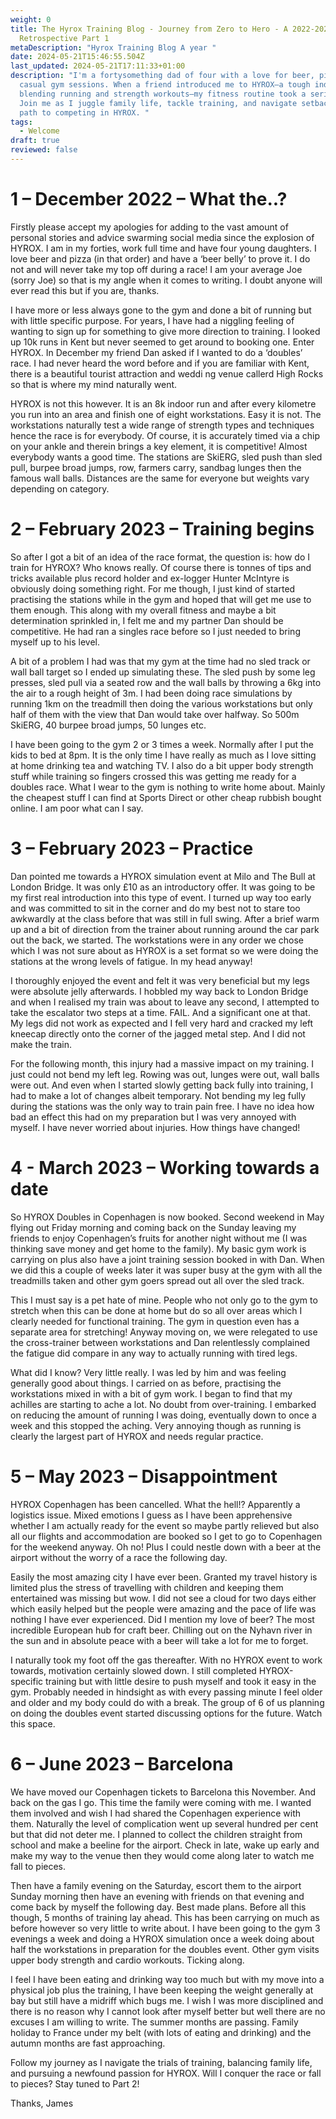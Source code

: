 ```yaml
---
weight: 0
title: The Hyrox Training Blog - Journey from Zero to Hero - A 2022-2023
  Retrospective Part 1
metaDescription: "Hyrox Training Blog A year "
date: 2024-05-21T15:46:55.504Z
last_updated: 2024-05-21T17:11:33+01:00
description: "I'm a fortysomething dad of four with a love for beer, pizza, and
  casual gym sessions. When a friend introduced me to HYROX—a tough indoor race
  blending running and strength workouts—my fitness routine took a serious turn.
  Join me as I juggle family life, tackle training, and navigate setbacks on my
  path to competing in HYROX. "
tags:
  - Welcome
draft: true
reviewed: false
---
```

# 1 – December 2022 – What the..?

Firstly please accept my apologies for adding to the vast amount of personal stories and advice swarming social media since the explosion of HYROX. I am in my forties, work full time and have four young daughters. I love beer and pizza (in that order) and have a ‘beer belly’ to prove it. I do not and will never take my top off during a race! I am your average Joe (sorry Joe) so that is my angle when it comes to writing. I doubt anyone will ever read this but if you are, thanks.

I have more or less always gone to the gym and done a bit of running but with little specific purpose. For years, I have had a niggling feeling of wanting to sign up for something to give more direction to training. I looked up 10k runs in Kent but never seemed to get around to booking one. Enter HYROX. In December my friend Dan asked if I wanted to do a ‘doubles’ race. I had never heard the word before and if you are familiar with Kent, there is a beautiful tourist attraction and weddi ng venue callerd High Rocks so that is where my mind naturally went.

HYROX is not this however. It is an 8k indoor run and after every kilometre you run into an area and finish one of eight workstations. Easy it is not. The workstations naturally test a wide range of strength types and techniques hence the race is for everybody. Of course, it is accurately timed via a chip on your ankle and therein brings a key element, it is competitive! Almost everybody wants a good time. The stations are SkiERG, sled push than sled pull, burpee broad jumps, row, farmers carry, sandbag lunges then the famous wall balls. Distances are the same for everyone but weights vary depending on category.

# 2 – February 2023 – Training begins

So after I got a bit of an idea of the race format, the question is: how do I train for HYROX? Who knows really. Of course there is tonnes of tips and tricks available plus record holder and ex-logger Hunter McIntyre is obviously doing something right. For me though, I just kind of started practising the stations while in the gym and hoped that will get me use to them enough. This along with my overall fitness and maybe a bit determination sprinkled in, I felt me and my partner Dan should be competitive. He had ran a singles race before so I just needed to bring myself up to his level.

A bit of a problem I had was that my gym at the time had no sled track or wall ball target so I ended up simulating these. The sled push by some leg presses, sled pull via a seated row and the wall balls by throwing a 6kg into the air to a rough height of 3m. I had been doing race simulations by running 1km on the treadmill then doing the various workstations but only half of them with the view that Dan would take over halfway. So 500m SkiERG, 40 burpee broad jumps, 50 lunges etc.

I have been going to the gym 2 or 3 times a week. Normally after I put the kids to bed at 8pm. It is the only time I have really as much as I love sitting at home drinking tea and watching TV. I also do a bit upper body strength stuff while training so fingers crossed this was getting me ready for a doubles race. What I wear to the gym is nothing to write home about. Mainly the cheapest stuff I can find at Sports Direct or other cheap rubbish bought online. I am poor what can I say.

# 3 – February 2023 – Practice

Dan pointed me towards a HYROX simulation event at Milo and The Bull at London Bridge. It was only £10 as an introductory offer. It was going to be my first real introduction into this type of event. I turned up way too early and was committed to sit in the corner and do my best not to stare too awkwardly at the class before that was still in full swing. After a brief warm up and a bit of direction from the trainer about running around the car park out the back, we started. The workstations were in any order we chose which I was not sure about as HYROX is a set format so we were doing the stations at the wrong levels of fatigue. In my head anyway!

I thoroughly enjoyed the event and felt it was very beneficial but my legs were absolute jelly afterwards. I hobbled my way back to London Bridge and when I realised my train was about to leave any second, I attempted to take the escalator two steps at a time. FAIL. And a significant one at that. My legs did not work as expected and I fell very hard and cracked my left kneecap directly onto the corner of the jagged metal step. And I did not make the train.

For the following month, this injury had a massive impact on my training. I just could not bend my left leg. Rowing was out, lunges were out, wall balls were out. And even when I started slowly getting back fully into training, I had to make a lot of changes albeit temporary. Not bending my leg fully during the stations was the only way to train pain free. I have no idea how bad an effect this had on my preparation but I was very annoyed with myself. I have never worried about injuries. How things have changed!

# 4 - March 2023 – Working towards a date

So HYROX Doubles in Copenhagen is now booked. Second weekend in May flying out Friday morning and coming back on the Sunday leaving my friends to enjoy Copenhagen’s fruits for another night without me (I was thinking save money and get home to the family). My basic gym work is carrying on plus also have a joint training session booked in with Dan. When we did this a couple of weeks later it was super busy at the gym with all the treadmills taken and other gym goers spread out all over the sled track.

This I must say is a pet hate of mine. People who not only go to the gym to stretch when this can be done at home but do so all over areas which I clearly needed for functional training. The gym in question even has a separate area for stretching! Anyway moving on, we were relegated to use the cross-trainer between workstations and Dan relentlessly complained the fatigue did compare in any way to actually running with tired legs.

What did I know? Very little really. I was led by him and was feeling generally good about things. I carried on as before, practising the workstations mixed in with a bit of gym work. I began to find that my achilles are starting to ache a lot. No doubt from over-training. I embarked on reducing the amount of running I was doing, eventually down to once a week and this stopped the aching. Very annoying though as running is clearly the largest part of HYROX and needs regular practice.

# 5 – May 2023 – Disappointment

HYROX Copenhagen has been cancelled. What the hell!? Apparently a logistics issue. Mixed emotions I guess as I have been apprehensive whether I am actually ready for the event so maybe partly relieved but also all our flights and accommodation are booked so I get to go to Copenhagen for the weekend anyway. Oh no! Plus I could nestle down with a beer at the airport without the worry of a race the following day.

Easily the most amazing city I have ever been. Granted my travel history is limited plus the stress of travelling with children and keeping them entertained was missing but wow. I did not see a cloud for two days either which easily helped but the people were amazing and the pace of life was nothing I have ever experienced. Did I mention my love of beer? The most incredible European hub for craft beer. Chilling out on the Nyhavn river in the sun and in absolute peace with a beer will take a lot for me to forget.

I naturally took my foot off the gas thereafter. With no HYROX event to work towards, motivation certainly slowed down. I still completed HYROX-specific training but with little desire to push myself and took it easy in the gym. Probably needed in hindsight as with every passing minute I feel older and older and my body could do with a break. The group of 6 of us planning on doing the doubles event started discussing options for the future. Watch this space.

# 6 – June 2023 – Barcelona

We have moved our Copenhagen tickets to Barcelona this November. And back on the gas I go. This time the family were coming with me. I wanted them involved and wish I had shared the Copenhagen experience with them. Naturally the level of complication went up several hundred per cent but that did not deter me. I planned to collect the children straight from school and make a beeline for the airport. Check in late, wake up early and make my way to the venue then they would come along later to watch me fall to pieces.

Then have a family evening on the Saturday, escort them to the airport Sunday morning then have an evening with friends on that evening and come back by myself the following day. Best made plans. Before all this though, 5 months of training lay ahead. This has been carrying on much as before however so very little to write about. I have been going to the gym 3 evenings a week and doing a HYROX simulation once a week doing about half the workstations in preparation for the doubles event. Other gym visits upper body strength and cardio workouts. Ticking along.

I feel I have been eating and drinking way too much but with my move into a physical job plus the training, I have been keeping the weight generally at bay but still have a midriff which bugs me. I wish I was more disciplined and there is no reason why I cannot look after myself better but well there are no excuses I am willing to write. The summer months are passing. Family holiday to France under my belt (with lots of eating and drinking) and the autumn months are fast approaching.

Follow my journey as I navigate the trials of training, balancing family life, and pursuing a newfound passion for HYROX. Will I conquer the race or fall to pieces? Stay tuned to Part 2!

Thanks, 
James